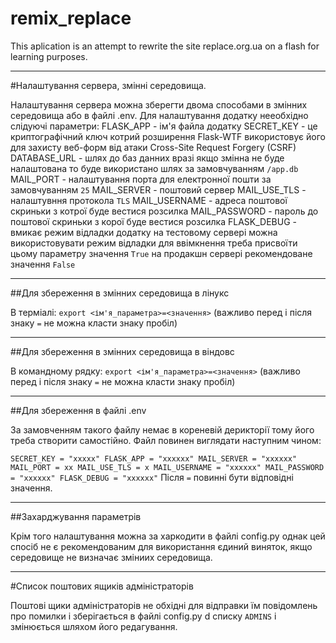 # remix_replace
This aplication is an attempt to rewrite the site replace.org.ua on a flash for learning purposes.
__________________________________________________________________________________________
#Налаштування сервера, змінні середовища.

Налаштування сервера можна зберегти двома способами в змінних середовища aбо в файлі .env.
Для налаштування додатку нееобхідно слідуючі параметри:
FLASK_APP - ім'я файла додатку 
SECRET_KEY - це криптографічний ключ котрий розширення Flask-WTF використовує його для
захисту веб-форм від атаки  Cross-Site Request Forgery (CSRF)
DATABASE_URL - шлях до баз данних вразі якщо змінна не буде налаштована то буде 
використано шлях за замовчуванням `/app.db`
MAIL_PORT - налаштування порта для електронної пошти за замовчуванням `25`
MAIL_SERVER - поштовий сервер 
MAIL_USE_TLS - налаштувння протокола `TLS`
MAIL_USERNAME - адреса поштової скриньки з котрої буде вестися розсилка
MAIL_PASSWORD - пароль до поштової скриньки з корої буде вестися розсилка
FLASK_DEBUG - вмикає режим відладки додатку на тестовому сервері можна використовувати 
режим відладки для ввімкнення треба присвоїти цьому параметру значення `True` на продакшн 
сервері рекомендоване значення `False`
___________________________________________________________________________________________
##Для збереження в змінних середовища в лінукс

В терміалі:
`export <ім'я_параметра>=<значення>` (важливо перед і після знаку `=` не можна класти 
знаку пробіл)
___________________________________________________________________________________________
##Для збереження в змінних середовища в віндовс

В командному рядку:
`export <ім'я_параметра>=<значення>` (важливо перед і після знаку `=` не можна класти 
знаку пробіл)
___________________________________________________________________________________________
##Для збереження в файлі .env

За замовченням такого файлу немає в кореневій дерикторії тому його треба створити 
самостійно. Файл повинен виглядати наступним чином:

`
    SECRET_KEY = "xxxxx"
    FLASK_APP = "xxxxxx"
    MAIL_SERVER = "xxxxxx"
    MAIL_PORT = xx
    MAIL_USE_TLS = x
    MAIL_USERNAME = "xxxxxx"
    MAIL_PASSWORD = "xxxxxx"
   FLASK_DEBUG = "xxxxxx"
`
Після `=` повинні бути відповідні значення.
___________________________________________________________________________________________
##Захарджування параметрів

Крім того налаштування  можна за харкодити в файлі config.py однак цей спосіб не є рекомендованим для використання єдиний виняток, якщо середовище не визначає зміниих середовища.
___________________________________________________________________________________________
#Список поштових ящиків адміністраторів

Поштові щики адміністраторів не обхідні для відправки їм повідомлень про помилки і зберігається в файлі config.py d списку `ADMINS` і змінюється шляхом його редагування.